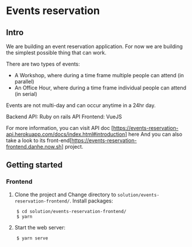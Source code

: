 
# Events reservation

## Intro

We are building an event reservation application. For now we are building the simplest possible thing that can work.

There are two types of events:

* A Workshop, where during a time frame multiple people can attend (in parallel)
* An Office Hour, where during a time frame individual people can attend (in serial)

Events are not multi-day and can occur anytime in a 24hr day.

Backend API: Ruby on rails API
Frontend: VueJS

For more information, you can visit API doc [https://events-reservation-api.herokuapp.com/docs/index.html#introduction] here 
And you can also take a look to its front-end[https://events-reservation-frontend.danhe.now.sh] project.

## Getting started

### Frontend

1. Clone the project and Change directory to `solution/events-reservation-frontend/`. Install packages:
```
    $ cd solution/events-reservation-frontend/
    $ yarn
```
2. Start the web server:
```
    $ yarn serve
```


